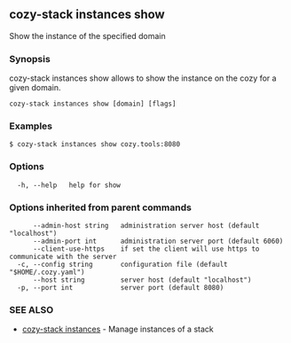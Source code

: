 ## cozy-stack instances show

Show the instance of the specified domain

### Synopsis


cozy-stack instances show allows to show the instance on the cozy for a
given domain.


```
cozy-stack instances show [domain] [flags]
```

### Examples

```
$ cozy-stack instances show cozy.tools:8080
```

### Options

```
  -h, --help   help for show
```

### Options inherited from parent commands

```
      --admin-host string   administration server host (default "localhost")
      --admin-port int      administration server port (default 6060)
      --client-use-https    if set the client will use https to communicate with the server
  -c, --config string       configuration file (default "$HOME/.cozy.yaml")
      --host string         server host (default "localhost")
  -p, --port int            server port (default 8080)
```

### SEE ALSO

* [cozy-stack instances](cozy-stack_instances.md)	 - Manage instances of a stack

